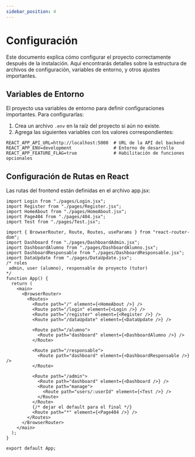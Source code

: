```yaml
---
sidebar_position: 4
---
```


# Configuración

Este documento explica cómo configurar el proyecto correctamente después de la instalación. Aquí encontrarás detalles sobre la estructura de archivos de configuración, variables de entorno, y otros ajustes importantes.

## Variables de Entorno

El proyecto usa variables de entorno para definir configuraciones importantes. Para configurarlas:

1. Crea un archivo `.env` en la raíz del proyecto si aún no existe.
2. Agrega las siguientes variables con los valores correspondientes:

```env
REACT_APP_API_URL=http://localhost:5000  # URL de la API del backend
REACT_APP_ENV=development                # Entorno de desarrollo
REACT_APP_FEATURE_FLAG=true              # Habilitación de funciones opcionales
```

## Configuración de Rutas en React

Las rutas del frontend están definidas en el archivo app.jsx:

```
import Login from "./pages/Login.jsx";
import Register from "./pages/Register.jsx";
import HomeAbout from "./pages/HomeAbout.jsx";
import Page404 from "./pages/404.jsx";
import Test from "./pages/Test.jsx";

import { BrowserRouter, Route, Routes, useParams } from "react-router-dom";
import Dashboard from "./pages/DashboardAdmin.jsx";
import DashboardAlumno from "./pages/DashboardAlumno.jsx";
import DashboardResponsable from "./pages/DashboardResponsable.jsx";
import DataUpdate from "./pages/DataUpdate.jsx";
/* roles
 admin, user (alumno), responsable de proyecto (tutor)
*/
function App() {
  return (
    <main>
      <BrowserRouter>
        <Routes>
          <Route path="/" element={<HomeAbout />} />
          <Route path="/login" element={<Login />} />
          <Route path="/register" element={<Register />} />
          <Route path="/dataUpdate" element={<DataUpdate />} />

          <Route path="/alumno">
            <Route path="dashboard" element={<DashboardAlumno />} />
          </Route>

          <Route path="/responsable">
            <Route path="dashboard" element={<DashboardResponsable />} />
          </Route>

          <Route path="/admin">
            <Route path="dashboard" element={<Dashboard />} />
            <Route path="manage">
              <Route path="users/:userId" element={<Test />} />
            </Route>
          </Route>
          {/* dejar el default para el final */}
          <Route path="*" element={<Page404 />} />
        </Routes>
      </BrowserRouter>
    </main>
  );
}

export default App;

```

